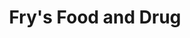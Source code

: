 ---
title: "Fry's Food and Drug"
url: /phoenix/frys-food-and-drug-west-baseline-road/
shop: Supermarkt
---